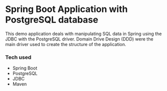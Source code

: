 # Spring Boot Application with PostgreSQL database
 This demo application deals with manipulating SQL data in Spring using the JDBC with the PostgreSQL driver. Domain Drive Design (DDD) were the main driver used
 to create the structure of the application.


### Tech used
<ul>
  <li>Spring Boot</li>
  <li>PostgreSQL</li>
  <li>JDBC</li>
  <li>Maven</li>
</ul>
